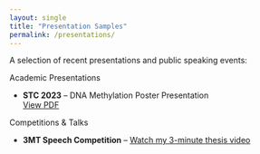 ```yaml
---
layout: single
title: "Presentation Samples"
permalink: /presentations/
---
```


A selection of recent presentations and public speaking events:

Academic Presentations
- **STC 2023** – DNA Methylation Poster Presentation  
  [View PDF](/assets/presentations/stc-poster.pdf)

  

Competitions & Talks
- **3MT Speech Competition** – [Watch my 3-minute thesis video](https://drive.google.com/file/d/1PKzyLPm5T303KwgAAEdDGKDBLQ7LGogW/view?usp=sharing)



